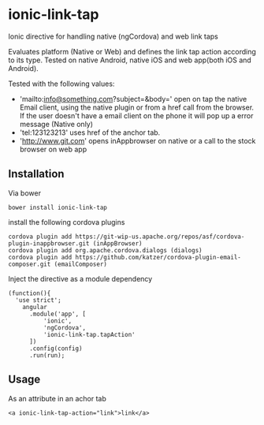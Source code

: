 # ionic-link-tap
Ionic directive for handling native (ngCordova) and web link taps

Evaluates platform (Native or Web) and defines the link tap action according to its type. Tested on native Android, native iOS and web app(both iOS and Android).

Tested with the following values:

  - 'mailto:info@something.com?subject=&body=' open on tap the native Email client, using the native plugin or from a href call from the browser. If the user doesn't have a email client on the phone it will pop up a error message (Native only)
  - 'tel:123123213' uses href of the anchor tab.
  - 'http://www.git.com' opens inAppbrowser on native or a call to the stock browser on web app

## Installation
Via bower

    bower install ionic-link-tap


install the following cordova plugins

    cordova plugin add https://git-wip-us.apache.org/repos/asf/cordova-plugin-inappbrowser.git (inAppBrowser)
    cordova plugin add org.apache.cordova.dialogs (dialogs)
    cordova plugin add https://github.com/katzer/cordova-plugin-email-composer.git (emailComposer)

Inject the directive as a module dependency

    (function(){
      'use strict';
        angular
          .module('app', [
              'ionic',
              'ngCordova',
              'ionic-link-tap.tapAction'
          ])
          .config(config)
          .run(run);

## Usage

As an attribute in an achor tab

    <a ionic-link-tap-action="link">link</a>
